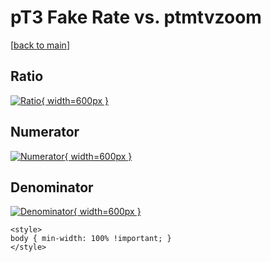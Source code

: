 # pT3 Fake Rate vs. ptmtvzoom

[[back to main](./)]



## Ratio

[![Ratio](../mtv/var/pT3_fakerate_ptmtvzoom.png){ width=600px }](../mtv/var/pT3_fakerate_ptmtvzoom.pdf)

## Numerator

[![Numerator](../mtv/num/pT3_fakerate_ptmtvzoom_num0.png){ width=600px }](../mtv/num/pT3_fakerate_ptmtvzoom_num0.pdf)

## Denominator

[![Denominator](../mtv/den/pT3_fakerate_ptmtvzoom_den.png){ width=600px }](../mtv/den/pT3_fakerate_ptmtvzoom_den.pdf)


``` {=html}
<style>
body { min-width: 100% !important; }
</style>
```
